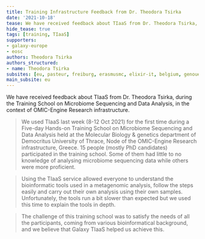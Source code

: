 ```yaml
---
title: Training Infrastructure Feedback from Dr. Theodora Tsirka
date: '2021-10-18'
tease: We have received feedback about TIaaS from Dr. Theodora Tsirka, during the Training School on Microbiome Sequencing and Data Analysis
hide_tease: true
tags: [training, TIaaS]
supporters:
- galaxy-europe
- eosc
authors: Theodora Tsirka
authors_structured:
- name: Theodora Tsirka
subsites: [eu, pasteur, freiburg, erasmusmc, elixir-it, belgium, genouest]
main_subsite: eu
---
```

 
We have received feedback about TIaaS from Dr. Theodora Tsirka, during the Training School on Microbiome Sequencing and Data Analysis, in the context of OMIC-Engine Research infrastructure.

> We used TIaaS last week (8-12 Oct 2021) for the first time during a Five-day Hands-on Training School on Microbiome Sequencing and Data Analysis held at the Molecular Biology & genetics department of Democritus University of Thrace, Node of the OMIC-Engine Research infrastructure, Greece. 15 people (mostly PhD candidates) participated in the training school. Some of them had little to no knowledge of analysing microbiome sequencing data while others were more proficient.

> Using the TIaaS service allowed everyone to understand the bioinformatic tools used in a metagenomic analysis, follow the steps easily and carry out their own analysis using their own samples. Unfortunately, the tools run a bit slower than expected but we used this time to explain the tools in depth.

> The challenge of this training school was to satisfy the needs of all the participants, coming from various bioinformatical background, and we believe that Galaxy TIaaS helped us achieve this.

